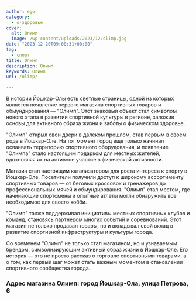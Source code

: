 ```yaml
---
author: egor
category:
  - о-здоровье
cover:
  alt: Олимп
  image: /wp-content/uploads/2023/12/olimp.jpg
date: "2023-12-20T09:00:31+00:00"
tag:
  - спорт
title: Олимп
description: Олимп
keywords: Олимп
url: /olimp/

---
```

В истории Йошкар-Олы есть светлые страницы, одной из которых является появление первого магазина спортивных товаров и обмундирования — "Олимп". Этот знаковый объект стал символом нового этапа в развитии спортивной культуры в регионе, заложив основы для активного образа жизни и заботы о физическом здоровье.

"Олимп" открыл свои двери в далеком прошлом, став первым в своем роде в Йошкар-Оле. На тот момент город еще только начинал осваивать территорию спортивного оборудования, и появление "Олимпа" стало настоящим подарком для местных жителей, вдохновляя их на активное участие в физической активности.

Магазин стал настоящим катализатором для роста интереса к спорту в Йошкар-Оле. Посетители получили доступ к широкому ассортименту спортивных товаров — от беговых кроссовок и тренажеров до профессиональных мячей и обмундирования. "Олимп" стал местом, где начинающие спортсмены и опытные атлеты могли обнаружить все необходимое для своего хобби.

"Олимп" также поддерживал инициативы местных спортивных клубов и команд, становясь партнером многих событий и соревнований. Этот магазин не только продавал товары, но и вкладывал свой вклад в развитие спортивной инфраструктуры и культуры города.

Со временем "Олимп" не только стал магазином, но и узнаваемым брендом, символизирующим активный образ жизни в Йошкар-Оле. Его история — это не просто рассказ о торговле спортивными товарами, а о том, как первый шаг может стать важным моментом в становлении спортивного сообщества города.

### Адрес магазина Олимп: город Йошкар-Ола, улица Петрова, 6
